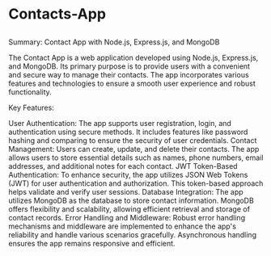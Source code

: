 # Contacts-App

## 
Summary: Contact App with Node.js, Express.js, and MongoDB

The Contact App is a web application developed using Node.js, Express.js, and MongoDB. Its primary purpose is to provide users with a convenient and secure way to manage their contacts. The app incorporates various features and technologies to ensure a smooth user experience and robust functionality.

Key Features:

User Authentication: The app supports user registration, login, and authentication using secure methods. It includes features like password hashing and comparing to ensure the security of user credentials.
Contact Management: Users can create, update, and delete their contacts. The app allows users to store essential details such as names, phone numbers, email addresses, and additional notes for each contact.
JWT Token-Based Authentication: To enhance security, the app utilizes JSON Web Tokens (JWT) for user authentication and authorization. This token-based approach helps validate and verify user sessions.
Database Integration: The app utilizes MongoDB as the database to store contact information. MongoDB offers flexibility and scalability, allowing efficient retrieval and storage of contact records.
Error Handling and Middleware: Robust error handling mechanisms and middleware are implemented to enhance the app's reliability and handle various scenarios gracefully. Asynchronous handling ensures the app remains responsive and efficient.
